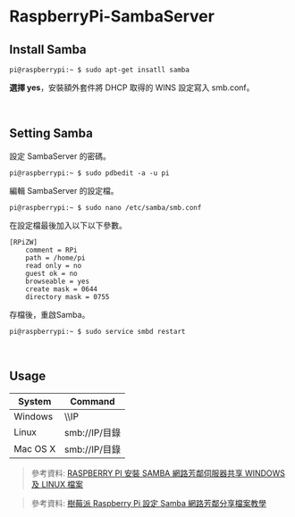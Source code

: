 # RaspberryPi-SambaServer
## Install Samba
```
pi@raspberrypi:~ $ sudo apt-get insatll samba
```
<b>選擇 yes</b>，安裝額外套件將 DHCP 取得的 WINS 設定寫入 smb.conf。

<br>

## Setting Samba
設定 SambaServer 的密碼。
```
pi@raspberrypi:~ $ sudo pdbedit -a -u pi
```
編輯 SambaServer 的設定檔。
```
pi@raspberrypi:~ $ sudo nano /etc/samba/smb.conf
```
在設定檔最後加入以下以下參數。
```
[RPiZW]
	comment = RPi
	path = /home/pi
	read only = no
	guest ok = no
	browseable = yes
	create mask = 0644
	directory mask = 0755
```
存檔後，重啟Samba。
```
pi@raspberrypi:~ $ sudo service smbd restart
```

<br>

## Usage
| System | Command |
| --- | --- |
| Windows | \\\IP |
| Linux | smb://IP/目錄 |
| Mac OS X | smb://IP/目錄 |

> 參考資料: [RASPBERRY PI 安裝 SAMBA 網路芳鄰伺服器共享 WINDOWS 及 LINUX 檔案](http://blog.s2u4o.com/education/self-study/software-settings/raspbiansamba/)

> 參考資料: [樹莓派 Raspberry Pi 設定 Samba 網路芳鄰分享檔案教學](https://blog.gtwang.org/iot/raspberry-pi/raspberry-pi-samba-setup-tutorial/)

